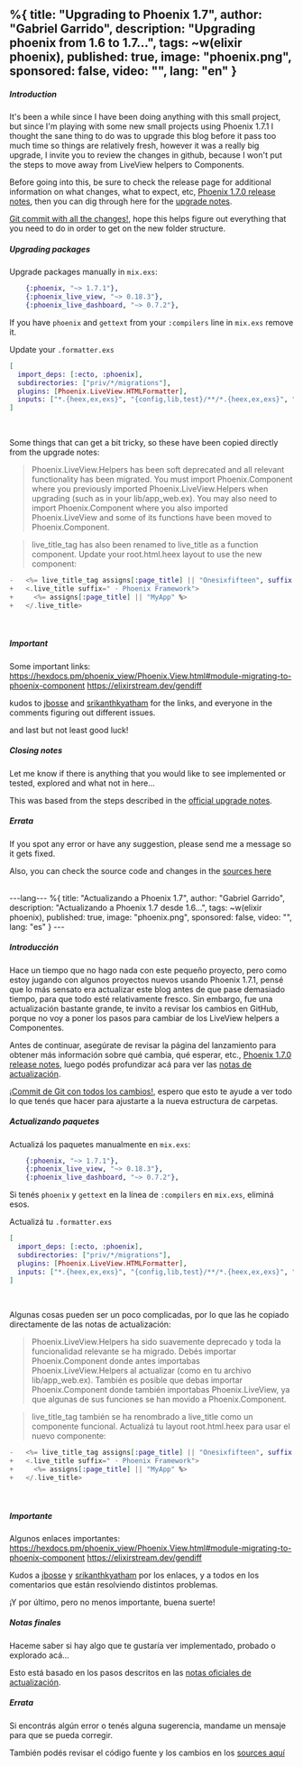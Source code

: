 %{
  title: "Upgrading to Phoenix 1.7",
  author: "Gabriel Garrido",
  description: "Upgrading phoenix from 1.6 to 1.7...",
  tags: ~w(elixir phoenix),
  published: true,
  image: "phoenix.png",
  sponsored: false,
  video: "",
  lang: "en"
}
---

##### **Introduction**
It's been a while since I have been doing anything with this small project, but since I'm playing with some new small
projects using Phoenix 1.7.1 I thought the sane thing to do was to upgrade this blog before it pass too much time so
things are relatively fresh, however it was a really big upgrade, I invite you to review the changes in github, because
I won't put the steps to move away from LiveView helpers to Components.
<br />

Before going into this, be sure to check the release page for additional information on what changes, what to expect,
etc, [Phoenix 1.7.0 release notes](https://phoenixframework.org/blog/phoenix-1.7-final-released), then you can dig
through here for the [upgrade notes](https://gist.github.com/chrismccord/00a6ea2a96bc57df0cce526bd20af8a7).
<br />

[Git commit with all the changes!](https://github.com/kainlite/tr/commit/5cfde253f6ac82dcd41434fcbf9cf503d6848148), hope
this helps figure out everything that you need to do in order to get on the new folder structure.
<br />

##### **Upgrading packages**
Upgrade packages manually in `mix.exs`:
```elixir
    {:phoenix, "~> 1.7.1"},
    {:phoenix_live_view, "~> 0.18.3"},
    {:phoenix_live_dashboard, "~> 0.7.2"},
``` 
If you have `phoenix` and `gettext` from your `:compilers` line in `mix.exs` remove it.
<br />

Update your `.formatter.exs`
```elixir
[
  import_deps: [:ecto, :phoenix],
  subdirectories: ["priv/*/migrations"],
  plugins: [Phoenix.LiveView.HTMLFormatter],
  inputs: ["*.{heex,ex,exs}", "{config,lib,test}/**/*.{heex,ex,exs}", "priv/*/seeds.exs"]
]
```
<br />

Some things that can get a bit tricky, so these have been copied directly from the upgrade notes:
> Phoenix.LiveView.Helpers has been soft deprecated and all relevant functionality has been migrated. You must import Phoenix.Component where you previously imported Phoenix.LiveView.Helpers when upgrading (such as in your lib/app_web.ex). You may also need to import Phoenix.Component where you also imported Phoenix.LiveView and some of its functions have been moved to Phoenix.Component.

> live_title_tag has also been renamed to live_title as a function component. Update your root.html.heex layout to use the new component:
```elixir
-   <%= live_title_tag assigns[:page_title] || "Onesixfifteen", suffix: " · Phoenix Framework" %>
+   <.live_title suffix=" · Phoenix Framework">
+     <%= assigns[:page_title] || "MyApp" %>
+   </.live_title>
```
<br />

##### **Important**
Some important links:
https://hexdocs.pm/phoenix_view/Phoenix.View.html#module-migrating-to-phoenix-component
https://elixirstream.dev/gendiff

kudos to [jbosse](https://gist.github.com/jbosse) and 
[srikanthkyatham](https://gist.github.com/srikanthkyatham) for the links, and everyone in the comments figuring out
different issues.

and last but not least good luck!
<br />

##### **Closing notes**
Let me know if there is anything that you would like to see implemented or tested, explored and what not in here...

This was based from the steps described in the [official upgrade notes]().
<br />

##### **Errata**
If you spot any error or have any suggestion, please send me a message so it gets fixed.

Also, you can check the source code and changes in the [sources here](https://github.com/kainlite/tr)

<br />
---lang---
%{
  title: "Actualizando a Phoenix 1.7",
  author: "Gabriel Garrido",
  description: "Actualizando a Phoenix 1.7 desde 1.6...",
  tags: ~w(elixir phoenix),
  published: true,
  image: "phoenix.png",
  sponsored: false,
  video: "",
  lang: "es"
}
---

##### **Introducción**
Hace un tiempo que no hago nada con este pequeño proyecto, pero como estoy jugando con algunos proyectos nuevos usando Phoenix 1.7.1, pensé que lo más sensato era actualizar este blog antes de que pase demasiado tiempo, para que todo esté relativamente fresco. Sin embargo, fue una actualización bastante grande, te invito a revisar los cambios en GitHub, porque no voy a poner los pasos para cambiar de los LiveView helpers a Componentes.
<br />

Antes de continuar, asegúrate de revisar la página del lanzamiento para obtener más información sobre qué cambia, qué esperar, etc., [Phoenix 1.7.0 release notes](https://phoenixframework.org/blog/phoenix-1.7-final-released), luego podés profundizar acá para ver las [notas de actualización](https://gist.github.com/chrismccord/00a6ea2a96bc57df0cce526bd20af8a7).
<br />

[¡Commit de Git con todos los cambios!](https://github.com/kainlite/tr/commit/5cfde253f6ac82dcd41434fcbf9cf503d6848148), espero que esto te ayude a ver todo lo que tenés que hacer para ajustarte a la nueva estructura de carpetas.
<br />

##### **Actualizando paquetes**
Actualizá los paquetes manualmente en `mix.exs`:
```elixir
    {:phoenix, "~> 1.7.1"},
    {:phoenix_live_view, "~> 0.18.3"},
    {:phoenix_live_dashboard, "~> 0.7.2"},
``` 
Si tenés `phoenix` y `gettext` en la línea de `:compilers` en `mix.exs`, eliminá esos.
<br />

Actualizá tu `.formatter.exs`
```elixir
[
  import_deps: [:ecto, :phoenix],
  subdirectories: ["priv/*/migrations"],
  plugins: [Phoenix.LiveView.HTMLFormatter],
  inputs: ["*.{heex,ex,exs}", "{config,lib,test}/**/*.{heex,ex,exs}", "priv/*/seeds.exs"]
]
```
<br />

Algunas cosas pueden ser un poco complicadas, por lo que las he copiado directamente de las notas de actualización:
> Phoenix.LiveView.Helpers ha sido suavemente deprecado y toda la funcionalidad relevante se ha migrado. Debés importar Phoenix.Component donde antes importabas Phoenix.LiveView.Helpers al actualizar (como en tu archivo lib/app_web.ex). También es posible que debas importar Phoenix.Component donde también importabas Phoenix.LiveView, ya que algunas de sus funciones se han movido a Phoenix.Component.

> live_title_tag también se ha renombrado a live_title como un componente funcional. Actualizá tu layout root.html.heex para usar el nuevo componente:
```elixir
-   <%= live_title_tag assigns[:page_title] || "Onesixfifteen", suffix: " · Phoenix Framework" %>
+   <.live_title suffix=" · Phoenix Framework">
+     <%= assigns[:page_title] || "MyApp" %>
+   </.live_title>
```
<br />

##### **Importante**
Algunos enlaces importantes:
https://hexdocs.pm/phoenix_view/Phoenix.View.html#module-migrating-to-phoenix-component
https://elixirstream.dev/gendiff

Kudos a [jbosse](https://gist.github.com/jbosse) y [srikanthkyatham](https://gist.github.com/srikanthkyatham) por los enlaces, y a todos en los comentarios que están resolviendo distintos problemas.

¡Y por último, pero no menos importante, buena suerte!
<br />

##### **Notas finales**
Haceme saber si hay algo que te gustaría ver implementado, probado o explorado acá...

Esto está basado en los pasos descritos en las [notas oficiales de actualización]().
<br />

##### **Errata**
Si encontrás algún error o tenés alguna sugerencia, mandame un mensaje para que se pueda corregir.

También podés revisar el código fuente y los cambios en los [sources aquí](https://github.com/kainlite/tr)

<br />
